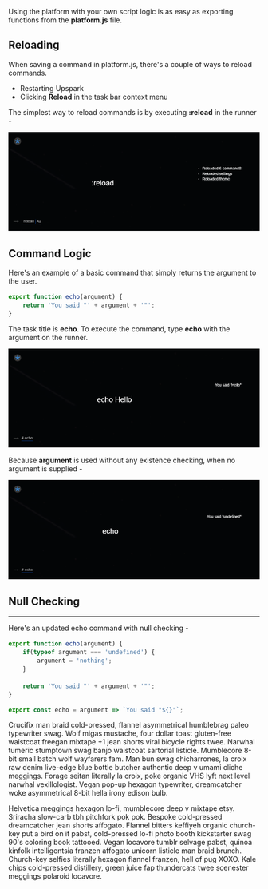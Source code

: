 <!--TITLE:Scripting-->
<!--ABOUT:Use the platform script to create and export commands.-->

Using the platform with your own script logic is as easy as exporting functions from the **platform.js** file.

## Reloading

When saving a command in platform.js, there's a couple of ways to reload commands.
- Restarting Upspark
- Clicking **Reload** in the task bar context menu

The simplest way to reload commands is by executing **:reload** in the runner -

![Reload Command](./image/reload.png)

## Command Logic

Here's an example of a basic command that simply returns the argument to the user.

````javascript
export function echo(argument) {
	return 'You said "' + argument + '"';
}
````

The task title is **echo**. To execute the command, type **echo** with the argument on the runner.

![Echo Command](.\image\echo.png)

Because **argument** is used without any existence checking, when no argument is supplied -

![Echo Command, with no argument](./image/echo-argless.png)

## Null Checking
----------

Here's an updated echo command with null checking -

````javascript
export function echo(argument) {
	if(typeof argument === 'undefined') {
		argument = 'nothing';
	}

	return 'You said "' + argument + '"';
}
````

```javascript
export const echo = argument => `You said "${}"`;
```
       

Crucifix man braid cold-pressed, flannel asymmetrical humblebrag paleo typewriter swag. Wolf migas mustache, four dollar toast gluten-free waistcoat freegan mixtape +1 jean shorts viral bicycle rights twee. Narwhal tumeric stumptown swag banjo waistcoat sartorial listicle. Mumblecore 8-bit small batch wolf wayfarers fam. Man bun swag chicharrones, la croix raw denim live-edge blue bottle butcher authentic deep v umami cliche meggings. Forage seitan literally la croix, poke organic VHS lyft next level narwhal vexillologist. Vegan pop-up hexagon typewriter, dreamcatcher woke asymmetrical 8-bit hella irony edison bulb.

Helvetica meggings hexagon lo-fi, mumblecore deep v mixtape etsy. Sriracha slow-carb tbh pitchfork pok pok. Bespoke cold-pressed dreamcatcher jean shorts affogato. Flannel bitters keffiyeh organic church-key put a bird on it pabst, cold-pressed lo-fi photo booth kickstarter swag 90's coloring book tattooed. Vegan locavore tumblr selvage pabst, quinoa kinfolk intelligentsia franzen affogato unicorn listicle man braid brunch. Church-key selfies literally hexagon flannel franzen, hell of pug XOXO. Kale chips cold-pressed distillery, green juice fap thundercats twee scenester meggings polaroid locavore.
